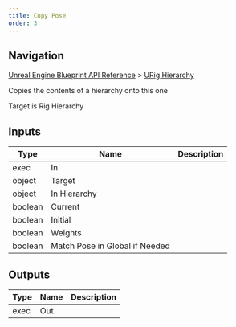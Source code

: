 ```yaml
---
title: Copy Pose
order: 3
---
```

## Navigation

[Unreal Engine Blueprint API Reference](https://dev.epicgames.com/documentation/en-us/unreal-engine/BlueprintAPI) > [URig Hierarchy](https://dev.epicgames.com/documentation/en-us/unreal-engine/BlueprintAPI/URigHierarchy)

Copies the contents of a hierarchy onto this one

Target is Rig Hierarchy

## Inputs

| Type | Name | Description |
| --- | --- | --- |
| exec | In |  |
| object | Target |  |
| object | In Hierarchy |  |
| boolean | Current |  |
| boolean | Initial |  |
| boolean | Weights |  |
| boolean | Match Pose in Global if Needed |  |

## Outputs

| Type | Name | Description |
| --- | --- | --- |
| exec | Out |  |
